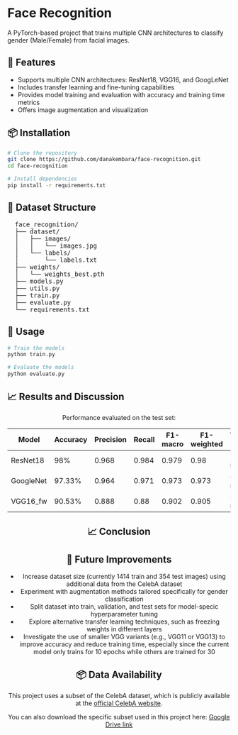 # Face Recognition
A PyTorch-based project that trains multiple CNN architectures to classify gender (Male/Female) from facial images.

## 🧠 Features
* Supports multiple CNN architectures: ResNet18, VGG16, and GoogLeNet  
* Includes transfer learning and fine-tuning capabilities  
* Provides model training and evaluation with accuracy and training time metrics  
* Offers image augmentation and visualization

## 📦 Installation
```bash
# Clone the repository
git clone https://github.com/danakembara/face-recognition.git
cd face-recognition

# Install dependencies
pip install -r requirements.txt
```

## 📂 Dataset Structure
<pre>
  face_recognition/ 
  ├── dataset/ 
  │   ├── images/
  │   │   └── images.jpg
  │   └── labels/
  │       └── labels.txt
  ├── weights/
  │   └── weights_best.pth
  ├── models.py 
  ├── utils.py 
  ├── train.py 
  ├── evaluate.py 
  └── requirements.txt
</pre>

## 🏃 Usage
```bash
# Train the models
python train.py

# Evaluate the models
python evaluate.py
```

## 📈 Results and Discussion
<div align="center">
Performance evaluated on the test set:
<div align="center">

<table>
  <thead>
    <tr>
      <th>Model</th>
      <th>Accuracy</th>
      <th>Precision</th>
      <th>Recall</th>
      <th>F1-macro</th>
      <th>F1-weighted</th>
      <th>Training Time</th>
      <th>Inference time/image</th>
    </tr>
  </thead>
  <tbody>
    <tr>
      <td>ResNet18</td>
      <td>98%</td>
      <td>0.968</td>
      <td>0.984</td>
      <td>0.979</td>
      <td>0.98</td>
      <td>26.61 min</td>
      <td>0.043 s</td>
    </tr>
    <tr>
      <td>GoogleNet</td>
      <td>97.33%</td>
      <td>0.964</td>
      <td>0.971</td>
      <td>0.973</td>
      <td>0.973</td>
      <td>49.54 min</td>
      <td>0.048 s</td>
    </tr>
    <tr>
      <td>VGG16_fw</td>
      <td>90.53%</td>
      <td>0.888</td>
      <td>0.88</td>
      <td>0.902</td>
      <td>0.905</td>
      <td>82.33 min</td>
      <td>0.176 s</td>
    </tr>
  </tbody>
</table>

</div>

## 📈 Conclusion

## 🚀 Future Improvements
* Increase dataset size (currently 1414 train and 354 test images) using additional data from the CelebA dataset
* Experiment with augmentation methods tailored specifically for gender classification
* Split dataset into train, validation, and test sets for model-specic hyperparameter tuning
* Explore alternative transfer learning techniques, such as freezing weights in different layers
* Investigate the use of smaller VGG variants (e.g., VGG11 or VGG13) to improve accuracy and reduce training time, especially since the current model only trains for 10 epochs while others are trained for 30

## 📦 Data Availability
This project uses a subset of the CelebA dataset, which is publicly available at the [official CelebA website](https://mmlab.ie.cuhk.edu.hk/projects/CelebA.html).  

You can also download the specific subset used in this project here: [Google Drive link](https://drive.google.com/drive/folders/1Y-kRoMckL1pvxT2zFC_VC2yaD_v7Ph3k)
